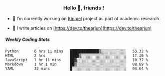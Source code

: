 <h3 align="center">Hello 👋, friends !</h3>

- 🔭 I’m currently working on [Kinmel](https://github.com/thearjun/kinmel) project as part of academic research.

- 📝 I write articles on [https://dev.to/thearjun](https://dev.to/thearjun)


##### Weekly Coding Stats
<!--START_SECTION:waka-->
```text
Python       6 hrs 11 mins   █████████████▒░░░░░░░░░░░   53.32 % 
HTML         2 hrs           ████▒░░░░░░░░░░░░░░░░░░░░   17.30 % 
JavaScript   1 hr 11 mins    ██▓░░░░░░░░░░░░░░░░░░░░░░   10.32 % 
Markdown     1 hr 1 min      ██▒░░░░░░░░░░░░░░░░░░░░░░   08.89 % 
YAML         32 mins         █░░░░░░░░░░░░░░░░░░░░░░░░   04.64 % 
```
<!--END_SECTION:waka-->
